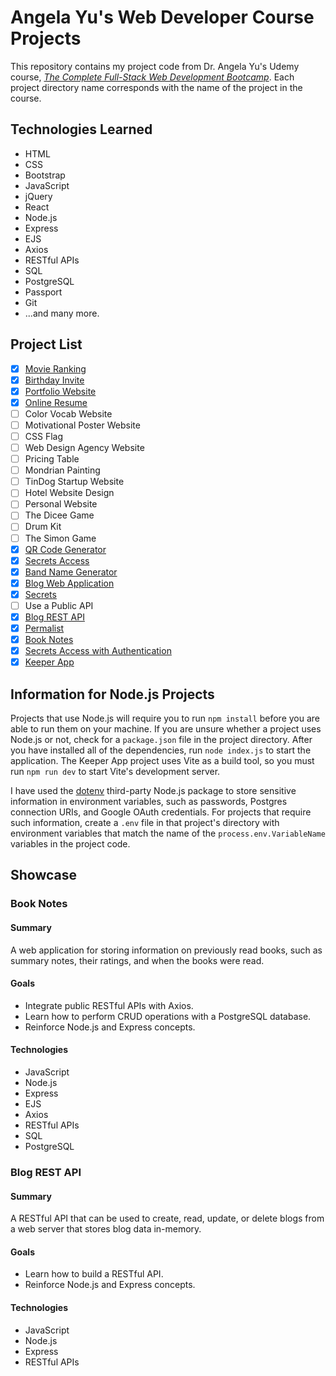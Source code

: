 # Angela Yu's Web Developer Course Projects

This repository contains my project code from Dr. Angela Yu's Udemy course, [*The Complete Full-Stack Web Development Bootcamp*](https://www.udemy.com/course/the-complete-web-development-bootcamp/). Each project directory name corresponds with the name of the project in the course. 

## Technologies Learned

- HTML
- CSS
- Bootstrap
- JavaScript
- jQuery
- React
- Node.js
- Express
- EJS
- Axios
- RESTful APIs
- SQL
- PostgreSQL
- Passport
- Git
- ...and many more.

## Project List

- [x] [Movie Ranking](https://github.com/imjacobtw/angela-yu-web-dev-course-projects/tree/main/movie-ranking)
- [x] [Birthday Invite](https://github.com/imjacobtw/angela-yu-web-dev-course-projects/tree/main/birthday-invite)
- [x] [Portfolio Website](https://github.com/imjacobtw/angela-yu-web-dev-course-projects/tree/main/portfolio-website)
- [x] [Online Resume](https://github.com/imjacobtw/angela-yu-web-dev-course-projects/tree/main/online-resume)
- [ ] Color Vocab Website
- [ ] Motivational Poster Website
- [ ] CSS Flag
- [ ] Web Design Agency Website
- [ ] Pricing Table
- [ ] Mondrian Painting
- [ ] TinDog Startup Website
- [ ] Hotel Website Design
- [ ] Personal Website
- [ ] The Dicee Game
- [ ] Drum Kit
- [ ] The Simon Game
- [x] [QR Code Generator](https://github.com/imjacobtw/angela-yu-web-dev-course-projects/tree/main/qr-code-generator)
- [x] [Secrets Access](https://github.com/imjacobtw/angela-yu-web-dev-course-projects/tree/main/secrets-access)
- [x] [Band Name Generator](https://github.com/imjacobtw/angela-yu-web-dev-course-projects/tree/main/band-generator)
- [x] [Blog Web Application](https://github.com/imjacobtw/angela-yu-web-dev-course-projects/tree/main/blog-web-app)
- [x] [Secrets](https://github.com/imjacobtw/angela-yu-web-dev-course-projects/tree/main/secrets)
- [ ] Use a Public API
- [x] [Blog REST API](https://github.com/imjacobtw/angela-yu-web-dev-course-projects/tree/main/blog-rest-api)
- [x] [Permalist](https://github.com/imjacobtw/angela-yu-web-dev-course-projects/tree/main/permalist)
- [x] [Book Notes](https://github.com/imjacobtw/angela-yu-web-dev-course-projects/tree/main/book-notes)
- [x] [Secrets Access with Authentication](https://github.com/imjacobtw/angela-yu-web-dev-course-projects/tree/main/secrets-access-with-auth)
- [x] [Keeper App](https://github.com/imjacobtw/angela-yu-web-dev-course-projects/tree/main/keeper-app)

## Information for Node.js Projects

Projects that use Node.js will require you to run `npm install` before you are able to run them on your machine. If you are unsure whether a project uses Node.js or not, check for a `package.json` file in the project directory. After you have installed all of the dependencies, run `node index.js` to start the application. The Keeper App project uses Vite as a build tool, so you must run `npm run dev` to start Vite's development server.

I have used the [dotenv](https://www.npmjs.com/package/dotenv) third-party Node.js package to store sensitive information in environment variables, such as passwords, Postgres connection URIs, and Google OAuth credentials. For projects that require such information, create a `.env` file in that project's directory with environment variables that match the name of the `process.env.VariableName` variables in the project code.

## Showcase

### Book Notes

#### Summary
A web application for storing information on previously read books, such as summary notes, their ratings, and when the books were read. 

#### Goals
- Integrate public RESTful APIs with Axios.
- Learn how to perform CRUD operations with a PostgreSQL database.
- Reinforce Node.js and Express concepts.

#### Technologies
- JavaScript
- Node.js
- Express
- EJS
- Axios
- RESTful APIs
- SQL
- PostgreSQL

### Blog REST API

#### Summary
A RESTful API that can be used to create, read, update, or delete blogs from a web server that stores blog data in-memory.

#### Goals
- Learn how to build a RESTful API.
- Reinforce Node.js and Express concepts.

#### Technologies
- JavaScript
- Node.js
- Express
- RESTful APIs
